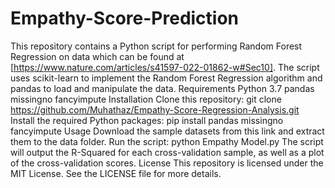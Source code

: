 # Empathy-Score-Prediction
 This repository contains a Python script for performing Random Forest Regression on data which can be found at [https://www.nature.com/articles/s41597-022-01862-w#Sec10]. The script uses scikit-learn to implement the Random Forest Regression algorithm and pandas to load and manipulate the data.
Requirements Python 3.7 pandas missingno fancyimpute Installation Clone this repository: git clone https://github.com/Muhathaz/Empathy-Score-Regression-Analysis.git Install the required Python packages: pip install pandas missingno fancyimpute Usage Download the sample datasets from this link and extract them to the data folder.
Run the script: python Empathy Model.py
The script will output the R-Squared  for each cross-validation sample, as well as a plot of the cross-validation scores. License This repository is licensed under the MIT License. See the LICENSE file for more details.
